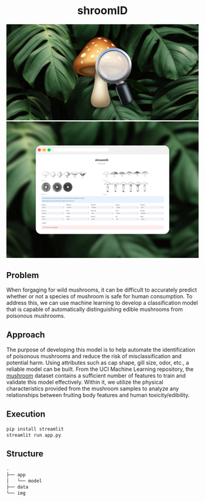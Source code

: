 <h1 align="center">shroomID</h1>

<p align="center">
    <img src="./img/preview.png?">
    <img src="./img/mockup.png?">
</p>

## Problem
When forgaging for wild mushrooms, it can be difficult to accurately predict whether or not a species of mushroom is safe for human consumption. To address this, we can use machine learning to develop a classification model that is capable of automatically distinguishing edible mushrooms from poisonous mushrooms.

## Approach
The purpose of developing this model is to help automate the identification of poisonous mushrooms and reduce the risk of misclassification and potential harm. Using attributes such as cap shape, gill size, odor, etc., a reliable model can be built. From the UCI Machine Learning repository, the [mushroom](https://archive.ics.uci.edu/dataset/73/mushroom) dataset contains a sufficient number of features to train and validate this model effectively. Within it, we utilize the physical characteristics provided from the mushroom samples to analyze any relationships between fruiting body features and human toxicity/edibility.

## Execution
```
pip install streamlit
streamlit run app.py
```

## Structure
    .
    ├── app
    │   └── model
    ├── data
    └── img
  
